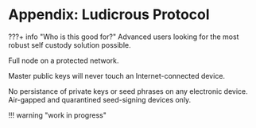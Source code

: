 # Appendix: Ludicrous Protocol

???+ info "Who is this good for?"
    Advanced users looking for the most
    robust self custody solution possible.


Full node on a protected network.

Master public keys will never touch an Internet-connected device.

No persistance of private keys or seed phrases on any electronic device.
 Air-gapped and quarantined seed-signing devices only.


!!! warning "work in progress"

<!--



## Setup

???+ check "Prerequisites"
    2+ distinct air-gapped devices

    1 USB card loaded with Tails OS
    
    1+ full-node, mynode, umbrel
    
    1+ DMZ computer, no Internet access
    
    1+ secure Internet computer 
    
    1+ secure Ethernet router


???+ check "Installation"
    
    Signer-1
    Signer-2
    
    Node-1
    Node-2
    
    DMZ-1
    
    PC-1
    
    Wired Ethernet router with no Internet,
    private network access only.
    
    DMZ, Node-1 and Node-2 are on this network,
     Node-1 and Node-2 have limited access over Tor


### Seed Creation

???+ danger "Create Keys"
    Create 5+ high-entropy seed phrases
    
    Create metal backups
    
    Transfer master public keys to DMZ-1
    
    Generate 3/5, etc, multisig
     ... using Signer-1 and Signer-2
     ... verify entropy bits on Signer-1 and Signer-2
    
    Transfer multisig master public keys to DMZ-1



### Proof of Control

???+ danger "Proof of Control"
    Deposit small amount on each singl-sig.
    
    Withdraw to multisig, for each single-sig 
    
    Withdraw back to single-sig, for each multi-sig
    
    All wallets have received and sent.
    
    Single-sig stores the small amounts, 
     and can be used under duress 
    
    Large deposits will go to multi-sig,
     and can only be accessed by using
     both signing devices and the DMZ






### Address Verification

Only verified receive addresses should be used.

Check first, middle, and final characters.
Compare Signer-1 and Signer-2 addresses, then
 compare to DMZ addresses.

Transfer batch of verified receive addresses
 to PC.
Each address can be used only once!


## Deposit 

Master Public Key is available on the DMZ,
 where verified receive addresses can be 
 transmitted to the Internet connected device.


## Verify balance

Check the balance on DMZ-1 to Node-1


## Withdrawal 

Use DMZ-1 to generate transaction, 
 copy unsigned transaction to Signer-1

Sign transaction with relevant wallets,
 then copy partially signed transaction
 to Signer-2 

Sign transaction with relevant wallets,
 then copy signed transaction back to DMZ-1




-->


